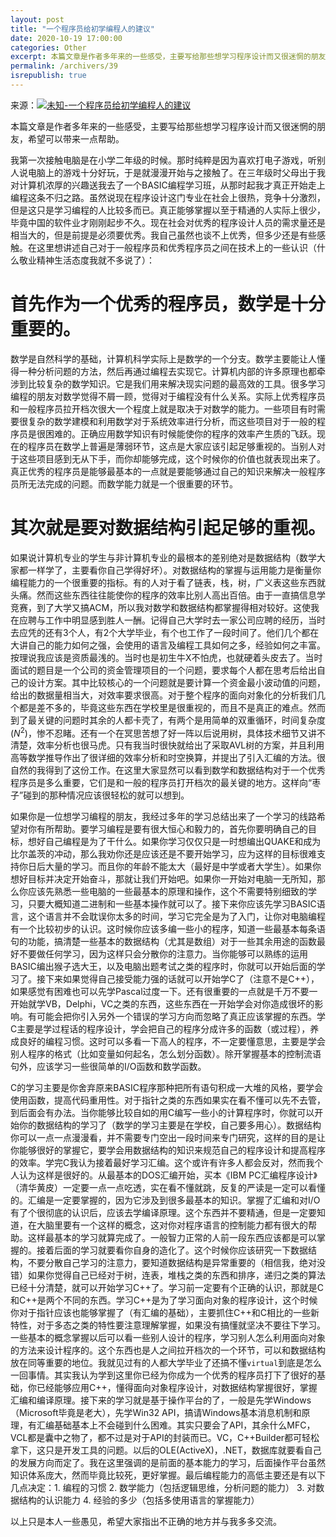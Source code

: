 ```yaml
---
layout: post
title: "一个程序员给初学编程人的建议"
date: 2020-10-19 17:00:00
categories: Other
excerpt: 本篇文章是作者多年来的一些感受，主要写给那些想学习程序设计而又很迷惘的朋友，希望可以带来一点帮助。
permalink: /archivers/39
isrepublish: true
---
```


来源：[![未知-一个程序员给初学编程人的建议](https://img.shields.io/badge/未知-一个程序员给初学编程人的建议-brightgreen)](https://www.cnblogs.com/clinging/articles/925852.html)

本篇文章是作者多年来的一些感受，主要写给那些想学习程序设计而又很迷惘的朋友，希望可以带来一点帮助。

我第一次接触电脑是在小学二年级的时候。那时纯粹是因为喜欢打电子游戏，听别人说电脑上的游戏十分好玩，于是就漫漫开始与之接触了。在三年级时父母出于我对计算机浓厚的兴趣送我去了一个BASIC编程学习班，从那时起我才真正开始走上编程这条不归之路。虽然说现在程序设计这门专业在社会上很热，竞争十分激烈，但是这只是学习编程的人比较多而已。真正能够掌握以至于精通的人实际上很少，毕竟中国的软件业才刚刚起步不久。现在社会对优秀的程序设计人员的需求量还是相当大的，但是前提是必须要优秀。我自己虽然也谈不上优秀，但多少还是有些感触。在这里想讲述自己对于一般程序员和优秀程序员之间在技术上的一些认识（什么敬业精神生活态度我就不多说了）：

# 首先作为一个优秀的程序员，数学是十分重要的。

数学是自然科学的基础，计算机科学实际上是数学的一个分支。数学主要能让人懂得一种分析问题的方法，然后再通过编程去实现它。计算机内部的许多原理也都牵涉到比较复杂的数学知识。它是我们用来解决现实问题的最高效的工具。很多学习编程的朋友对数学觉得不屑一顾，觉得对于编程没有什么关系。实际上优秀程序员和一般程序员拉开档次很大一个程度上就是取决于对数学的能力。一些项目有时需要很复杂的数学建模和利用数学对于系统效率进行分析，而这些项目对于一般的程序员是很困难的。正确应用数学知识有时候能使你的程序的效率产生质的飞跃。现在的程序员在数学上普遍是薄弱环节，这点是大家应该引起足够重视的。当别人对于这些项目感到无从下手，而你却能够完成，这个时候你的价值也就表现出来了。真正优秀的程序员是能够最基本的一点就是要能够通过自己的知识来解决一般程序员所无法完成的问题。而数学能力就是一个很重要的环节。

# 其次就是要对数据结构引起足够的重视。

如果说计算机专业的学生与非计算机专业的最根本的差别绝对是数据结构（数学大家都一样学了，主要看你自己学得好坏）。对数据结构的掌握与运用能力是衡量你编程能力的一个很重要的指标。有的人对于看了链表，栈，树，广义表这些东西就头痛。然而这些东西往往能使你的程序的效率比别人高出百倍。由于一直搞信息学竞赛，到了大学又搞ACM，所以我对数学和数据结构都掌握得相对较好。这使我在应聘与工作中明显感到胜人一酬。记得自己大学时去一家公司应聘的经历，当时去应凭的还有3个人，有2个大学毕业，有个也工作了一段时间了。他们几个都在大讲自己的能力如何之强，会使用的语言及编程工具如何之多，经验如何之丰富。按理说我应该是资质最浅的。当时也是初生牛X不怕虎，也就硬着头皮去了。当时面试的题目是一个公司的资金管理项目的一个问题，要求每个人都在思考后给出自己的设计方案。其中比较核心的一个问题就是要计算一个资金最小波动值的问题，给出的数据量相当大，对效率要求很高。对于整个程序的面向对象化的分析我们几个都是差不多的，毕竟这些东西在学校里是很重视的，而且不是真正的难点。然而到了最关键的问题时其余的人都卡壳了，有两个是用简单的双重循环，时间复杂度(*N*<sup>2</sup>)，惨不忍睹。还有一个在冥思苦想了好一阵以后说用树，具体技术细节又讲不清楚，效率分析也很马虎。只有我当时很快就给出了采取AVL树的方案，并且利用高等数学推导作出了很详细的效率分析和时空换算，并提出了引入汇编的方法。很自然的我得到了这份工作。在这里大家显然可以看到数学和数据结构对于一个优秀程序员是多么重要，它们是和一般的程序员打开档次的最关键的地方。这样向“枣子”碰到的那种情况应该很轻松的就可以想到。

如果你是一位想学习编程的朋友，我经过多年的学习总结出来了一个学习的线路希望对你有所帮助。要学习编程是要有很大恒心和毅力的，首先你要明确自己的目标，想好自己编程是为了干什么。如果你学习仅仅只是一时想编出QUAKE和成为比尔盖茨的冲动，那么我劝你还是应该还是不要开始学习，应为这样的目标很难支持你日后大量的学习。而且你的年龄不能太大（最好是中学或者大学生）。如果你想好目标并决定开始奋斗，那就让我们开始吧。如果你一开始对电脑一无所知，那么你应该先熟悉一些电脑的一些最基本的原理和操作，这个不需要特别细致的学习，只要大概知道二进制和一些基本操作就可以了。接下来你应该先学习BASIC语言，这个语言并不会耽误你太多的时间，学习它完全是为了入门，让你对电脑编程有一个比较初步的认识。这时候你应该多编一些小的程序，知道一些最基本每条语句的功能，搞清楚一些基本的数据结构（尤其是数组）对于一些其余用途的函数最好不要做任何学习，因为这样只会分散你的注意力。当你能够可以熟练的运用BASIC编出猴子选大王，以及电脑出题考试之类的程序时，你就可以开始后面的学习了。接下来如果觉得自己接受能力强的话就可以开始学C了（注意不是C++），如果感觉有困难也可以先学Pascal过度一下。还有很重要的一点就是千万不要一开始就学VB，Delphi，VC之类的东西，这些东西在一开始学会对你造成很坏的影响。有可能会把你引入另外一个错误的学习方向而忽略了真正应该掌握的东西。学C主要是学过程话的程序设计，学会把自己的程序分成许多的函数（或过程），养成良好的编程习惯。这时可以多看一下高人的程序，不一定要懂意思，主要是学会别人程序的格式（比如变量如何起名，怎么划分函数）。除开掌握基本的控制流语句外，应该学习一些很简单的I/O函数和数学函数。

C的学习主要是你舍弃原来BASIC程序那种把所有语句积成一大堆的风格，要学会使用函数，提高代码重用性。对于指针之类的东西如果实在看不懂可以先不去管，到后面会有办法。当你能够比较自如的用C编写一些小的计算程序时，你就可以开始你的数据结构的学习了（数学的学习主要是在学校，自己要多用心）。数据结构你可以一点一点漫漫看，并不需要专门空出一段时间来专门研究，这样的目的是让你能够很好的掌握它，要学会用数据结构的知识来规范自己的程序设计和提高程序的效率。学完C我认为接着最好学习汇编。这个或许有许多人都会反对，然而我个人认为这样是很好的。从最基本的DOS汇编开始，买本《IBM PC汇编程序设计》（清华黄皮）一定要一点一点吃透，实在看不懂就跳，反复的严读是一定可以看懂的。汇编是一定要掌握的，因为它涉及到很多最基本的知识。掌握了汇编和对I/O有了个很彻底的认识后，应该去学编译原理。这个东西并不要精通，但是一定要知道，在大脑里要有一个这样的概念，这对你对程序语言的控制能力都有很大的帮助。这样最基本的学习就算完成了。一般智力正常的人前一段东西应该都是可以掌握的。接着后面的学习就要看你自身的造化了。这个时候你应该研究一下数据结构，不要分散自己学习的注意力，要知道数据结构是异常重要的（相信我，绝对没错）如果你觉得自己已经对于树，连表，堆栈之类的东西和排序，递归之类的算法已经十分清楚，就可以开始学习C++了。学习前一定要有个正确的认识，那就是C和C++是两个不同的东西。学习C++是为了学习面向对象的程序设计，这个时候你对于指针应该也能够掌握了（有汇编的基础），主要抓住C++和C相比的一些新特性，对于多态之类的特性要注意理解掌握，如果没有搞懂就坚决不要往下学习。一些基本的概念掌握以后可以看一些别人设计的程序，学习别人怎么利用面向对象的方法来设计程序的。这个东西也是人之间拉开档次的一个环节，可以和数据结构放在同等重要的地位。我就见过有的人都大学毕业了还搞不懂```virtual```到底是怎么一回事情。其实我认为学到这里你已经为你成为一个优秀的程序员打下了很好的基础，你已经能够应用C++，懂得面向对象程序设计，对数据结构掌握很好，掌握汇编和编译原理。接下来的学习就是基于操作平台的了，一般是先学Windows（Microsoft毕竟是老大），先学Win32 API，搞请Windows基本消息机制和原理，有汇编基础基本上不会碰到什么困难。其实只要会了API，其余什么MFC，VCL都是囊中之物了，都不过是对于API的封装而已。VC，C++Builder都可轻松拿下，这只是开发工具的问题。以后的OLE(ActiveX)，.NET，数据库就要看自己的发展方向而定了。我在这里强调的是前面的基本能力的学习，后面操作平台虽然知识体系庞大，然而毕竟比较死，更好掌握。最后编程能力的高低主要还是有以下几点决定：1. 编程的习惯 2. 数学能力（包括逻辑思维，分析问题的能力） 3. 对数据结构的认识能力 4. 经验的多少（包括多使用语言的掌握能力）

以上只是本人一些愚见，希望大家指出不正确的地方并与我多多交流。

